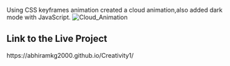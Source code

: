 Using CSS keyframes animation created a cloud animation,also added dark mode with JavaScript.
![Cloud_Animation](https://user-images.githubusercontent.com/48902030/126759218-c9dbf34b-d9f4-48c0-8347-0ca4feed4a2a.PNG)
<h2>Link to the Live Project</h2>https://abhiramkg2000.github.io/Creativity1/
